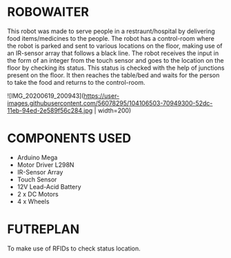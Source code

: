 # ROBOWAITER
This robot was made to serve people in a restraunt/hospital by delivering food items/medicines to the people.
The robot has a control-room where the robot is parked and sent to various locations on the floor, making use of an IR-sensor array that follows a black line.
The robot receives the input in the form of an integer from the touch sensor and goes to the location on the floor by checking its status. This status is checked with the help of junctions present on the floor. It then reaches the table/bed and waits for the person to take the food and returns to the control-room.

![IMG_20200619_200943](https://user-images.githubusercontent.com/56078295/104106503-70949300-52dc-11eb-94ed-2e589f56c284.jpg | width=200)


# COMPONENTS USED
  - Arduino Mega
  - Motor Driver L298N
  - IR-Sensor Array
  - Touch Sensor
  - 12V Lead-Acid Battery
  - 2 x DC Motors
  - 4 x Wheels

# FUTREPLAN
To make use of RFIDs to check status location.
